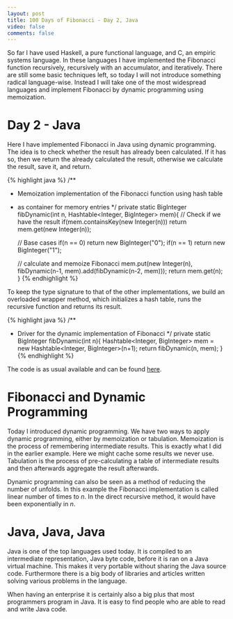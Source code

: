 ```yaml
---
layout: post
title: 100 Days of Fibonacci - Day 2, Java
video: false
comments: false
---
```


So far I have used Haskell, a pure functional language, and C,
an empiric systems language. In these languages I have implemented
the Fibonacci function recursively, recursively with an accumulator,
and iteratively.
There are still some basic techniques left, so today I will not
introduce something radical language-wise. Instead I will take one of
the most widespread languages and implement Fibonacci by dynamic
programming using memoization.

# Day 2 - Java
Here I have implemented Fibonacci in Java using dynamic programming. The
idea is to check whether the result has already been calculated. If
it has so, then we return the already calculated the result, otherwise
we calculate the result, save it, and return.

{% highlight java %}
/**
 * Memoization implementation of the Fibonacci function using hash table
 * as container for memory entries
 */
private static BigInteger fibDynamic(int n, Hashtable<Integer, BigInteger> mem){
    // Check if we have the result
    if(mem.containsKey(new Integer(n)))
        return mem.get(new Integer(n));

    // Base cases
    if(n == 0)
        return new BigInteger("0");
    if(n == 1)
        return new BigInteger("1");

    // calculate and memoize Fibonacci
    mem.put(new Integer(n), fibDynamic(n-1, mem).add(fibDynamic(n-2, mem)));
    return mem.get(n);
}
{% endhighlight %}

To keep the type signature to that of the other implementations, we build an 
overloaded wrapper method, which initializes a hash table, runs the
recursive function and returns its result.

{% highlight java %}
/**
 * Driver for the dynamic implementation of Fibonacci
 */
private static BigInteger fibDynamic(int n){
    Hashtable<Integer, BigInteger> mem = new Hashtable<Integer, BigInteger>(n+1);
    return fibDynamic(n, mem);
}
{% endhighlight %}

The code is as usual available and can be found
[here](https://github.com/madsbuch/snippets/blob/master/fibonacci/Fib.java). 

# Fibonacci and Dynamic Programming
Today I introduced dynamic programming. We have two ways to apply dynamic
programming, either by memoization or tabulation. Memoization is the process
of remembering intermediate results. This is exactly what I did in the
earlier example. Here we might cache some results we never use.
Tabulation is the process of pre-calculating a table of intermediate results
and then afterwards aggregate the result afterwards.

Dynamic programming can also be seen as a method of reducing the number
of unfolds. In this example the Fibonacci implementation is called linear
number of times to _n_. In the direct recursive method, it would
have been exponentially in _n_.

# Java, Java, Java
Java is one of the top languages used today. It is compiled to an
intermediate representation, Java byte code, before it is ran on a Java
virtual machine. This makes it very portable without sharing the Java
source code. Furthermore there is a big body of libraries and articles
written solving various problems in the language.

When having an enterprise it is certainly also a big plus that
most programmers program in Java. It is easy to find people who
are able to read and write Java code.

